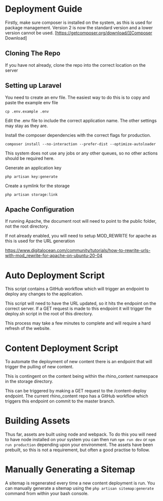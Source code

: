 # Deployment Guide

Firstly, make sure composer is installed on the system, as this is used for package management. Version 2 is now the standard
version and a lower version cannot be used. [https://getcomposer.org/download/][Composer Download]

[Composer Download]: https://getcomposer.org/download/

## Cloning The Repo

If you have not already, clone the repo into the correct location on the server

## Setting up Laravel

You need to create an env file. The easiest way to do this is to copy and paste the example env file

```
cp .env.example .env
```

Edit the .env file to include the correct application name. The other settings may stay as they are.


Install the composer dependencies with the correct flags for production.

```
composer install --no-interaction --prefer-dist --optimize-autoloader
```

This system does not use any jobs or any other queues, so no other actions should be required here.

Generate an application key

```
php artisan key:generate
```

Create a symlink for the storage

```
php artisan storage:link
```

## Apache Configuration

If running Apache, the document root will need to point to the public folder, not the root directory.

If not already enabled, you will need to setup MOD_REWRITE for apache as this is used for the URL generation

https://www.digitalocean.com/community/tutorials/how-to-rewrite-urls-with-mod_rewrite-for-apache-on-ubuntu-20-04

# Auto Deployment Script

This script contains a GitHub workflow which will trigger an endpoint to deploy any changes to the application. 

This script will need to have the URL updated, so it hits the endpoint on the correct server. If a GET request is made
to this endpoint it will trigger the deploy.sh script in the root of this directory.

This process may take a few minutes to complete and will require a hard refresh of the website.

# Content Deployment Script

To automate the deployment of new content there is an endpoint that will trigger the pulling of new content.

This is contingent on the content being within the rhino_content namespace in the storage directory.

This can be triggered by making a GET request to the /content-deploy endpoint. The current rhino_content repo has a 
GitHub workflow which triggers this endpoint on commit to the master branch.

# Building Assets

Thus far, assets are built using node and webpack. To do this you will need to have node installed on your system
you can then run `npm run dev` or `npm run production` depending upon your environment. The assets have been
prebuilt, so this is not a requirement, but often a good practise to follow.

# Manually Generating a Sitemap

A sitemap is regenerated every time a new content deployment is run. You can manually generate a sitemap using the
`php artisan sitemap:generate` command from within your bash console.


